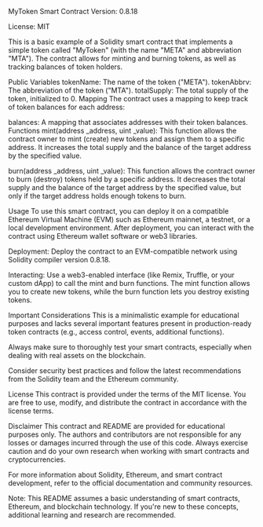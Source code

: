 MyToken Smart Contract
Version: 0.8.18

License: MIT

This is a basic example of a Solidity smart contract that implements a simple token called "MyToken" (with the name "META" and abbreviation "MTA"). The contract allows for minting and burning tokens, as well as tracking balances of token holders.

Public Variables
tokenName: The name of the token ("META").
tokenAbbrv: The abbreviation of the token ("MTA").
totalSupply: The total supply of the token, initialized to 0.
Mapping
The contract uses a mapping to keep track of token balances for each address:

balances: A mapping that associates addresses with their token balances.
Functions
mint(address _address, uint _value): This function allows the contract owner to mint (create) new tokens and assign them to a specific address. It increases the total supply and the balance of the target address by the specified value.

burn(address _address, uint _value): This function allows the contract owner to burn (destroy) tokens held by a specific address. It decreases the total supply and the balance of the target address by the specified value, but only if the target address holds enough tokens to burn.

Usage
To use this smart contract, you can deploy it on a compatible Ethereum Virtual Machine (EVM) such as Ethereum mainnet, a testnet, or a local development environment. After deployment, you can interact with the contract using Ethereum wallet software or web3 libraries.

Deployment: Deploy the contract to an EVM-compatible network using Solidity compiler version 0.8.18.

Interacting: Use a web3-enabled interface (like Remix, Truffle, or your custom dApp) to call the mint and burn functions. The mint function allows you to create new tokens, while the burn function lets you destroy existing tokens.

Important Considerations
This is a minimalistic example for educational purposes and lacks several important features present in production-ready token contracts (e.g., access control, events, additional functions).

Always make sure to thoroughly test your smart contracts, especially when dealing with real assets on the blockchain.

Consider security best practices and follow the latest recommendations from the Solidity team and the Ethereum community.

License
This contract is provided under the terms of the MIT license. You are free to use, modify, and distribute the contract in accordance with the license terms.

Disclaimer
This contract and README are provided for educational purposes only. The authors and contributors are not responsible for any losses or damages incurred through the use of this code. Always exercise caution and do your own research when working with smart contracts and cryptocurrencies.

For more information about Solidity, Ethereum, and smart contract development, refer to the official documentation and community resources.

Note: This README assumes a basic understanding of smart contracts, Ethereum, and blockchain technology. If you're new to these concepts, additional learning and research are recommended.
